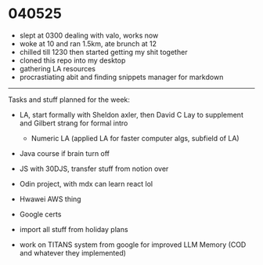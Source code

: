 # 040525

- slept at 0300 dealing with valo, works now
- woke at 10 and ran 1.5km, ate brunch at 12
- chilled till 1230 then started getting my shit together
- cloned this repo into my desktop
- gathering LA resources
- procrastiating abit and finding snippets manager for markdown

----

Tasks and stuff planned for the week:

- LA, start formally with Sheldon axler, then David C Lay to supplement and Gilbert strang for formal intro 
    - Numeric LA (applied LA for faster computer algs, subfield of LA)
- Java course if brain turn off
- JS with 30DJS, transfer stuff from notion over
- Odin project, with mdx can learn react lol
- Hwawei AWS thing
- Google certs
- import all stuff from holiday plans

- work on TITANS system from google for improved LLM Memory (COD and whatever they implemented)